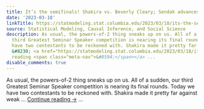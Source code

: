 ```yaml
---
title: It’s the semifinals! Shakira vs. Beverly Cleary; Sendak advances
date: '2023-03-18'
linkTitle: https://statmodeling.stat.columbia.edu/2023/03/18/its-the-semifinals-shakira-vs-beverly-cleary-sendak-advances/
source: Statistical Modeling, Causal Inference, and Social Science
description: As usual, the powers-of-2 thing sneaks up on us. All of a sudden, our
  third Greatest Seminar Speaker competition is nearing its final rounds. Today we
  have two contestants to be reckoned with. Shakira made it pretty far against weak
  &#8230; <a href="https://statmodeling.stat.columbia.edu/2023/03/18/its-the-semifinals-shakira-vs-beverly-cleary-sendak-advances/">Continue
  reading <span class="meta-nav">&#8594;</span></a> ...
disable_comments: true
---
```

As usual, the powers-of-2 thing sneaks up on us. All of a sudden, our third Greatest Seminar Speaker competition is nearing its final rounds. Today we have two contestants to be reckoned with. Shakira made it pretty far against weak &#8230; <a href="https://statmodeling.stat.columbia.edu/2023/03/18/its-the-semifinals-shakira-vs-beverly-cleary-sendak-advances/">Continue reading <span class="meta-nav">&#8594;</span></a> ...
